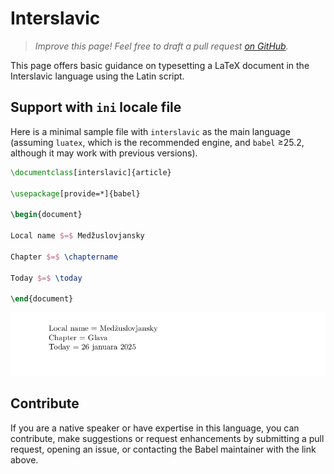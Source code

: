# Interslavic

<blockquote>
  <p><em>Improve this page! Feel free to draft a pull request <a href="https://github.com/latex3/babel/tree/docs/docs">on GitHub</a>.</em></p>
</blockquote>

This page offers basic guidance on typesetting a LaTeX document in the
Interslavic language using the Latin script.

## Support with `ini` locale file

Here is a minimal sample file with `interslavic` as the main language
(assuming `luatex`, which is the recommended engine, and `babel` ≥25.2,
although it may work with previous versions).

```tex
\documentclass[interslavic]{article}

\usepackage[provide=*]{babel}

\begin{document}

Local name $=$ Medžuslovjansky

Chapter $=$ \chaptername

Today $=$ \today

\end{document}
```

![](../media/locale-interslavic.png)

## Contribute

If you are a native speaker or have expertise in this language, you can
contribute, make suggestions or request enhancements by submitting a
pull request, opening an issue, or contacting the Babel maintainer with
the link above.